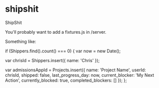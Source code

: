 shipshit
========

ShipShit

You'll probably want to add a fixtures.js in /server.

Something like:

if (Shippers.find().count() === 0) {
  var now = new Date();

  var chrisId = Shippers.insert({
    name: 'Chris'
  });

  var admissionsAppId = Projects.insert({
    name: 'Project Name',
    userId: chrisId,
    shipped: false,
    last_progress_day: now,
    current_blocker: 'My Next Action',
    currently_blocked: true,
    completed_blockers: []
  });
};
